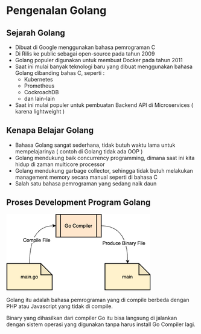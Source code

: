 # Pengenalan Golang

## Sejarah Golang

* Dibuat di Google menggunakan bahasa pemrograman C
* Di Rilis ke public sebagai open-source pada tahun 2009
* Golang populer digunakan untuk membuat Docker pada tahun 2011
* Saat ini mulai banyak teknologi baru yang dibuat menggunakan bahasa Golang dibanding bahas C, seperti :&#x20;
  * Kubernetes
  * Prometheus
  * CockroachDB
  * dan lain-lain
* Saat ini mulai populer untuk pembuatan Backend API di Microservices ( karena lightweight )

## Kenapa Belajar Golang

* Bahasa Golang sangat sederhana, tidak butuh waktu lama untuk mempelajarinya ( contoh di Golang tidak ada OOP )
* Golang mendukung baik concurrency programming, dimana saat ini kita hidup di zaman multicore processor
* Golang mendukung garbage collector, sehingga tidak butuh melakukan management memory secara manual seperti di bahasa C
* Salah satu bahasa pemrograman yang sedang naik daun

## Proses Development Program Golang

![](<.gitbook/assets/go.drawio (1).png>)

Golang itu adalah bahasa pemrograman yang di compile berbeda dengan PHP atau Javascript yang tidak di compile.

Binary yang dihasilkan dari compiler Go itu bisa langsung di jalankan dengan sistem operasi yang digunakan tanpa harus install Go Compiler lagi.
